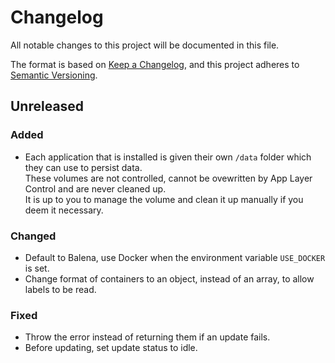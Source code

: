# Changelog

All notable changes to this project will be documented in this file.

The format is based on [Keep a Changelog](https://keepachangelog.com/en/1.0.0/),
and this project adheres to [Semantic Versioning](https://semver.org/spec/v2.0.0.html).

## Unreleased
### Added
- Each application that is installed is given their own `/data` folder which they can use to persist data.  
  These volumes are not controlled, cannot be ovewritten by App Layer Control and are never cleaned up.  
  It is up to you to manage the volume and clean it up manually if you deem it necessary.

### Changed
- Default to Balena, use Docker when the environment variable `USE_DOCKER` is set.
- Change format of containers to an object, instead of an array, to allow labels to be read.

### Fixed
- Throw the error instead of returning them if an update fails.
- Before updating, set update status to idle.
